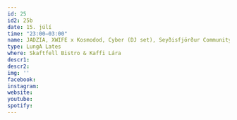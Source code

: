 ```yaml
---
id: 25
id2: 25b
date: 15. júlí
time: "23:00–03:00"
name: JADZIA, XWIFE x Kosmodod, Cyber (DJ set), Seyðisfjörður Community Radio DJs
type: LungA Lates
where: Skaftfell Bistro & Kaffi Lára
descr1:
descr2: 
img: ''
facebook: 
instagram:  
website:
youtube: 
spotify:
---
```


